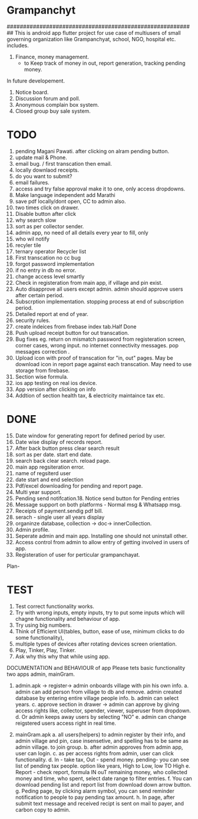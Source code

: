 # Grampanchyt
##########################################################
This is android app flutter project for use case of multiusers of small governing organization like Grampanchyat, school, NGO, hospital etc. includes.
1. Finance, money management.
     - to Keep track of money in out, report generation, tracking pending money.
 
 
In future developement.
1. Notice board.
2. Discussion forum and poll.
3. Anonymous complain box system.
4. Closed group buy sale system.




# TODO
1. pending Magani Pawati. after clicking on alram pending button.
2. update mail & Phone.
3. email bug. / first  transcation then email.
4. locally downlaod receipts.
1. do you want to submit?
2. email failures.
1. access and try false approval make it to one, only access dropdowns.
9. Make language independent add Marathi
1. save pdf locally/dont open, CC to admin also.
1. two times click on drawer.
1. Disable button after click
3. why search slow
7. sort as per collector sender.
1. admin app, no need of all details every year to fill, only
2. who wil notify
4. recyler tile
5. ternary operator Recycler list
6. First transcation no cc bug
8. forgot password implementation
9. if no entry in db no error.
10. change access level smartly
11. Check in registeration from main app, if village and pin exist.
2. Auto disapprove all users except admin. admin should approve users after certain period.
3. Subscrption implementation. stopping process at end of subscription period.
4. Detailed report at end of year.
2. security rules.
3. create indeices from firebase index tab.Half Done
3. Push upload receipt button for out transcation.
3. Bug fixes eg. return on mismatch password from registeration screen, corner cases, wrong input. no internet connectivity messages. pop messages correction .
5. Upload icon with proof of transcation for "in, out" pages. May be download icon in report page against each transcation. May need to use storage from firebase.
6. Section wise formula.
8. ios app testing on real ios device.
10. App version after clicking on info
17. Addtion of section health tax, & electricity maintaince tax etc.

# DONE
15. Date window for generating report for defined period by user.
7. Date wise display of records report.
1. After back button press clear search result
6. sort as per date. start end date.
5. search back clear search. reload page.
4. main app regsiteration error.
2. name of regsiterd user
2. date start and end selection
1. Pdf/excel downloading for pending and report page.
4. Multi year support.
11. Pending send notifcation.18. Notice send button for Pending entries 
12. Message support on both platforms - Normal msg & Whatsapp msg.
13. Receipts of payment.sendig pdf bill.
16. serach - single user all years display
1. organinze database, collection -> doc-> innerCollection.
2. Admin profile.
2. Seperate admin and main app.  Installing one should not uninstall other. 
3. Access control from admin to allow entry of getting involved in users of app.
1. Registeration of user for perticular grampanchayat.

Plan-

# TEST
1. Test correct functionality works.
2. Try with wrong inputs, empty inputs, try to put some inputs which will chagne functionality and behaviour of app.
3. Try using big numbers.
4. Think of Efficient UI(tables, button, ease of use, minimum clicks to do some functionality), 
5. multiple types of devices after rotating devices screen orientation.
6. Play, Tinker, Play, Tinker.
7. Ask why this why that while using app.





















DOCUMENTATION and BEHAVIOUR of app
Please tets basic functionality
two apps admin, mainGram.
1. admin.apk -> register-> admin onboards village with pin his own info.
	a. admin can add person from village to db and remove. admin created database by entering entire village people info.
	b. admin can select years.
	c. approve section in drawer -> admin can approve by giving access rights like, collector, spender, viewer, superuser from dropdown. 
	d. Or admin keeps away users by selecting "NO"
	e. admin can change reigstered users access right in real time.
	
2. mainGram.apk
	a. all users(helpers) to admin register by their info, and admin village and pin, case insensetive, and spelling has to be same as admin village. to join group.
	b. after admin approves from admin app, user can login.
	c. as per access rights from admin, user can click functionality.
	d. In - take tax, Out - spend money. pending- you can see list of pending tax people. option like years, High to Low, low TO High 
	e. Report - check report, formula IN ouT remaining money, who collected money and time, who spent, select date range to filter entries.
	f. You can download pending list and report list from download down arrow button.
	g. Peding page, by clicking alarm symbol, you can send reminder notification to people to pay pending tax amount.
	h. In page, after submit text message and received recipt is sent on mail to payer, and carbon copy to admin.
	
